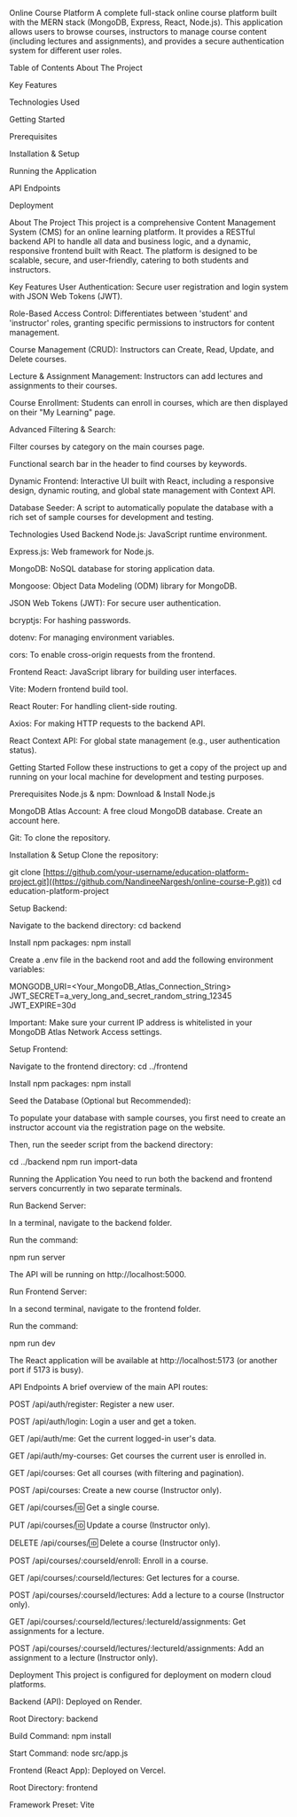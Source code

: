 


Online Course Platform
A complete full-stack online course platform built with the MERN stack (MongoDB, Express, React, Node.js). This application allows users to browse courses, instructors to manage course content (including lectures and assignments), and provides a secure authentication system for different user roles.

Table of Contents
About The Project

Key Features

Technologies Used

Getting Started

Prerequisites

Installation & Setup

Running the Application

API Endpoints

Deployment

About The Project
This project is a comprehensive Content Management System (CMS) for an online learning platform. It provides a RESTful backend API to handle all data and business logic, and a dynamic, responsive frontend built with React. The platform is designed to be scalable, secure, and user-friendly, catering to both students and instructors.

Key Features
User Authentication: Secure user registration and login system with JSON Web Tokens (JWT).

Role-Based Access Control: Differentiates between 'student' and 'instructor' roles, granting specific permissions to instructors for content management.

Course Management (CRUD): Instructors can Create, Read, Update, and Delete courses.

Lecture & Assignment Management: Instructors can add lectures and assignments to their courses.

Course Enrollment: Students can enroll in courses, which are then displayed on their "My Learning" page.

Advanced Filtering & Search:

Filter courses by category on the main courses page.

Functional search bar in the header to find courses by keywords.

Dynamic Frontend: Interactive UI built with React, including a responsive design, dynamic routing, and global state management with Context API.

Database Seeder: A script to automatically populate the database with a rich set of sample courses for development and testing.

Technologies Used
Backend
Node.js: JavaScript runtime environment.

Express.js: Web framework for Node.js.

MongoDB: NoSQL database for storing application data.

Mongoose: Object Data Modeling (ODM) library for MongoDB.

JSON Web Tokens (JWT): For secure user authentication.

bcryptjs: For hashing passwords.

dotenv: For managing environment variables.

cors: To enable cross-origin requests from the frontend.

Frontend
React: JavaScript library for building user interfaces.

Vite: Modern frontend build tool.

React Router: For handling client-side routing.

Axios: For making HTTP requests to the backend API.

React Context API: For global state management (e.g., user authentication status).

Getting Started
Follow these instructions to get a copy of the project up and running on your local machine for development and testing purposes.

Prerequisites
Node.js & npm: Download & Install Node.js

MongoDB Atlas Account: A free cloud MongoDB database. Create an account here.

Git: To clone the repository.

Installation & Setup
Clone the repository:

git clone [https://github.com/your-username/education-platform-project.git]((https://github.com/NandineeNargesh/online-course-P.git))
cd education-platform-project

Setup Backend:

Navigate to the backend directory: cd backend

Install npm packages: npm install

Create a .env file in the backend root and add the following environment variables:

MONGODB_URI=<Your_MongoDB_Atlas_Connection_String>
JWT_SECRET=a_very_long_and_secret_random_string_12345
JWT_EXPIRE=30d

Important: Make sure your current IP address is whitelisted in your MongoDB Atlas Network Access settings.

Setup Frontend:

Navigate to the frontend directory: cd ../frontend

Install npm packages: npm install

Seed the Database (Optional but Recommended):

To populate your database with sample courses, you first need to create an instructor account via the registration page on the website.

Then, run the seeder script from the backend directory:

cd ../backend
npm run import-data

Running the Application
You need to run both the backend and frontend servers concurrently in two separate terminals.

Run Backend Server:

In a terminal, navigate to the backend folder.

Run the command:

npm run server

The API will be running on http://localhost:5000.

Run Frontend Server:

In a second terminal, navigate to the frontend folder.

Run the command:

npm run dev

The React application will be available at http://localhost:5173 (or another port if 5173 is busy).

API Endpoints
A brief overview of the main API routes:

POST /api/auth/register: Register a new user.

POST /api/auth/login: Login a user and get a token.

GET /api/auth/me: Get the current logged-in user's data.

GET /api/auth/my-courses: Get courses the current user is enrolled in.

GET /api/courses: Get all courses (with filtering and pagination).

POST /api/courses: Create a new course (Instructor only).

GET /api/courses/:id: Get a single course.

PUT /api/courses/:id: Update a course (Instructor only).

DELETE /api/courses/:id: Delete a course (Instructor only).

POST /api/courses/:courseId/enroll: Enroll in a course.

GET /api/courses/:courseId/lectures: Get lectures for a course.

POST /api/courses/:courseId/lectures: Add a lecture to a course (Instructor only).

GET /api/courses/:courseId/lectures/:lectureId/assignments: Get assignments for a lecture.

POST /api/courses/:courseId/lectures/:lectureId/assignments: Add an assignment to a lecture (Instructor only).

Deployment
This project is configured for deployment on modern cloud platforms.

Backend (API): Deployed on Render.

Root Directory: backend

Build Command: npm install

Start Command: node src/app.js

Frontend (React App): Deployed on Vercel.

Root Directory: frontend

Framework Preset: Vite
